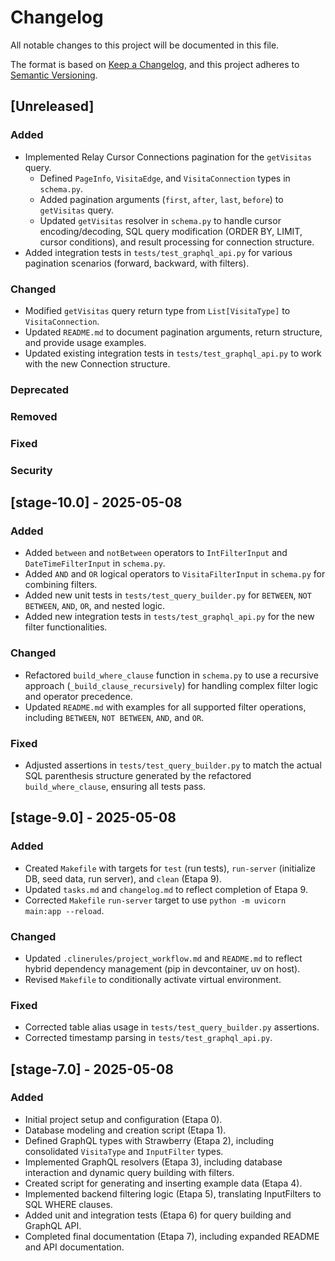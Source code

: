 # Changelog

All notable changes to this project will be documented in this file.

The format is based on [Keep a Changelog](https://keepachangelog.com/en/1.0.0/),
and this project adheres to [Semantic Versioning](https://semver.org/spec/v2.0.0.html).

## [Unreleased]

### Added
- Implemented Relay Cursor Connections pagination for the `getVisitas` query.
  - Defined `PageInfo`, `VisitaEdge`, and `VisitaConnection` types in `schema.py`.
  - Added pagination arguments (`first`, `after`, `last`, `before`) to `getVisitas` query.
  - Updated `getVisitas` resolver in `schema.py` to handle cursor encoding/decoding, SQL query modification (ORDER BY, LIMIT, cursor conditions), and result processing for connection structure.
- Added integration tests in `tests/test_graphql_api.py` for various pagination scenarios (forward, backward, with filters).

### Changed
- Modified `getVisitas` query return type from `List[VisitaType]` to `VisitaConnection`.
- Updated `README.md` to document pagination arguments, return structure, and provide usage examples.
- Updated existing integration tests in `tests/test_graphql_api.py` to work with the new Connection structure.

### Deprecated

### Removed

### Fixed

### Security

## [stage-10.0] - 2025-05-08

### Added
- Added `between` and `notBetween` operators to `IntFilterInput` and `DateTimeFilterInput` in `schema.py`.
- Added `AND` and `OR` logical operators to `VisitaFilterInput` in `schema.py` for combining filters.
- Added new unit tests in `tests/test_query_builder.py` for `BETWEEN`, `NOT BETWEEN`, `AND`, `OR`, and nested logic.
- Added new integration tests in `tests/test_graphql_api.py` for the new filter functionalities.

### Changed
- Refactored `build_where_clause` function in `schema.py` to use a recursive approach (`_build_clause_recursively`) for handling complex filter logic and operator precedence.
- Updated `README.md` with examples for all supported filter operations, including `BETWEEN`, `NOT BETWEEN`, `AND`, and `OR`.

### Fixed
- Adjusted assertions in `tests/test_query_builder.py` to match the actual SQL parenthesis structure generated by the refactored `build_where_clause`, ensuring all tests pass.

## [stage-9.0] - 2025-05-08

### Added
- Created `Makefile` with targets for `test` (run tests), `run-server` (initialize DB, seed data, run server), and `clean` (Etapa 9).
- Updated `tasks.md` and `changelog.md` to reflect completion of Etapa 9.
- Corrected `Makefile` `run-server` target to use `python -m uvicorn main:app --reload`.

### Changed
- Updated `.clinerules/project_workflow.md` and `README.md` to reflect hybrid dependency management (pip in devcontainer, uv on host).
- Revised `Makefile` to conditionally activate virtual environment.

### Fixed
- Corrected table alias usage in `tests/test_query_builder.py` assertions.
- Corrected timestamp parsing in `tests/test_graphql_api.py`.

## [stage-7.0] - 2025-05-08

### Added
- Initial project setup and configuration (Etapa 0).
- Database modeling and creation script (Etapa 1).
- Defined GraphQL types with Strawberry (Etapa 2), including consolidated `VisitaType` and `InputFilter` types.
- Implemented GraphQL resolvers (Etapa 3), including database interaction and dynamic query building with filters.
- Created script for generating and inserting example data (Etapa 4).
- Implemented backend filtering logic (Etapa 5), translating InputFilters to SQL WHERE clauses.
- Added unit and integration tests (Etapa 6) for query building and GraphQL API.
- Completed final documentation (Etapa 7), including expanded README and API documentation.
